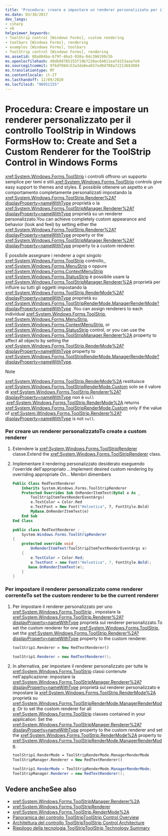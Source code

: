 ```yaml
---
title: 'Procedura: creare e impostare un renderer personalizzato per il controllo ToolStrip'
ms.date: 03/30/2017
dev_langs:
- csharp
- vb
helpviewer_keywords:
- ToolStrip control [Windows Forms], custom rendering
- toolbars [Windows Forms], rendering
- examples [Windows Forms], toolbars
- ToolStrip control [Windows Forms], rendering
ms.assetid: 88a804ba-679f-4ba3-938a-0dc396199c5b
ms.openlocfilehash: 49db0d785155f19b7220ac64011eaf4253aaa7e9
ms.sourcegitcommit: 9f6df084c53a3da0ea657ed0d708a72213683084
ms.translationtype: MT
ms.contentlocale: it-IT
ms.lasthandoff: 12/09/2020
ms.locfileid: "96951155"
---
```

# <a name="how-to-create-and-set-a-custom-renderer-for-the-toolstrip-control-in-windows-forms"></a><span data-ttu-id="7631a-102">Procedura: Creare e impostare un renderer personalizzato per il controllo ToolStrip in Windows Forms</span><span class="sxs-lookup"><span data-stu-id="7631a-102">How to: Create and Set a Custom Renderer for the ToolStrip Control in Windows Forms</span></span>
<span data-ttu-id="7631a-103"><xref:System.Windows.Forms.ToolStrip> i controlli offrono un supporto semplice per temi e stili.</span><span class="sxs-lookup"><span data-stu-id="7631a-103"><xref:System.Windows.Forms.ToolStrip> controls give easy support to themes and styles.</span></span> <span data-ttu-id="7631a-104">È possibile ottenere un aspetto e un comportamento completamente personalizzati impostando la <xref:System.Windows.Forms.ToolStrip.Renderer%2A?displayProperty=nameWithType> proprietà o la <xref:System.Windows.Forms.ToolStripManager.Renderer%2A?displayProperty=nameWithType> proprietà su un renderer personalizzato.</span><span class="sxs-lookup"><span data-stu-id="7631a-104">You can achieve completely custom appearance and behavior (look and feel) by setting either the <xref:System.Windows.Forms.ToolStrip.Renderer%2A?displayProperty=nameWithType> property or the <xref:System.Windows.Forms.ToolStripManager.Renderer%2A?displayProperty=nameWithType> property to a custom renderer.</span></span>  
  
 <span data-ttu-id="7631a-105">È possibile assegnare i renderer a ogni singolo <xref:System.Windows.Forms.ToolStrip> controllo,, <xref:System.Windows.Forms.MenuStrip> o oppure <xref:System.Windows.Forms.ContextMenuStrip> <xref:System.Windows.Forms.StatusStrip> è possibile usare la <xref:System.Windows.Forms.ToolStripManager.Renderer%2A> proprietà per influire su tutti gli oggetti impostando la <xref:System.Windows.Forms.ToolStrip.RenderMode%2A?displayProperty=nameWithType> proprietà su <xref:System.Windows.Forms.ToolStripRenderMode.ManagerRenderMode?displayProperty=nameWithType> .</span><span class="sxs-lookup"><span data-stu-id="7631a-105">You can assign renderers to each individual <xref:System.Windows.Forms.ToolStrip>, <xref:System.Windows.Forms.MenuStrip>, <xref:System.Windows.Forms.ContextMenuStrip>, or <xref:System.Windows.Forms.StatusStrip> control, or you can use the <xref:System.Windows.Forms.ToolStripManager.Renderer%2A> property to affect all objects by setting the <xref:System.Windows.Forms.ToolStrip.RenderMode%2A?displayProperty=nameWithType> property to <xref:System.Windows.Forms.ToolStripRenderMode.ManagerRenderMode?displayProperty=nameWithType>.</span></span>  
  
> [!NOTE]
> <span data-ttu-id="7631a-106"><xref:System.Windows.Forms.ToolStrip.RenderMode%2A> restituisce <xref:System.Windows.Forms.ToolStripRenderMode.Custom> solo se il valore di <xref:System.Windows.Forms.ToolStrip.Renderer%2A?displayProperty=nameWithType> non è `null` .</span><span class="sxs-lookup"><span data-stu-id="7631a-106"><xref:System.Windows.Forms.ToolStrip.RenderMode%2A> returns <xref:System.Windows.Forms.ToolStripRenderMode.Custom> only if the value of <xref:System.Windows.Forms.ToolStrip.Renderer%2A?displayProperty=nameWithType> is not `null`.</span></span>  
  
### <a name="to-create-a-custom-renderer"></a><span data-ttu-id="7631a-107">Per creare un renderer personalizzato</span><span class="sxs-lookup"><span data-stu-id="7631a-107">To create a custom renderer</span></span>  
  
1. <span data-ttu-id="7631a-108">Estendere la <xref:System.Windows.Forms.ToolStripRenderer> classe.</span><span class="sxs-lookup"><span data-stu-id="7631a-108">Extend the <xref:System.Windows.Forms.ToolStripRenderer> class.</span></span>  
  
2. <span data-ttu-id="7631a-109">Implementare il rendering personalizzato desiderato eseguendo l'override dell'appropriato *...*</span><span class="sxs-lookup"><span data-stu-id="7631a-109">Implement desired custom rendering by overriding appropriate *On…*</span></span> <span data-ttu-id="7631a-110">Membri di</span><span class="sxs-lookup"><span data-stu-id="7631a-110">members</span></span>  
  
    ```vb  
    Public Class RedTextRenderer  
        Inherits System.Windows.Forms.ToolStripRenderer  
        Protected Overrides Sub OnRenderItemText(ByVal e As _  
            ToolStripItemTextRenderEventArgs)
            e.TextColor = Color.Red  
            e.TextFont = New Font("Helvetica", 7, FontStyle.Bold)  
            MyBase.OnRenderItemText(e)  
        End Sub  
    End Class  
    ```  
  
    ```csharp  
    public class RedTextRenderer : _  
        System.Windows.Forms.ToolStripRenderer  
    {  
        protected override void _  
            OnRenderItemText(ToolStripItemTextRenderEventArgs e)  
        {  
            e.TextColor = Color.Red;  
            e.TextFont = new Font("Helvetica", 7, FontStyle.Bold);  
           base.OnRenderItemText(e);  
        }  
    }  
    ```  
  
### <a name="to-set-the-custom-renderer-to-be-the-current-renderer"></a><span data-ttu-id="7631a-111">Per impostare il renderer personalizzato come renderer corrente</span><span class="sxs-lookup"><span data-stu-id="7631a-111">To set the custom renderer to be the current renderer</span></span>  
  
1. <span data-ttu-id="7631a-112">Per impostare il renderer personalizzato per uno <xref:System.Windows.Forms.ToolStrip> , impostare la <xref:System.Windows.Forms.ToolStrip.Renderer%2A?displayProperty=nameWithType> proprietà sul renderer personalizzato.</span><span class="sxs-lookup"><span data-stu-id="7631a-112">To set the custom renderer for one <xref:System.Windows.Forms.ToolStrip>, set the <xref:System.Windows.Forms.ToolStrip.Renderer%2A?displayProperty=nameWithType> property to the custom renderer.</span></span>  
  
    ```vb  
    toolStrip1.Renderer = New RedTextRenderer()  
    ```  
  
    ```csharp  
    toolStrip1.Renderer = new RedTextRenderer();  
    ```  
  
2. <span data-ttu-id="7631a-113">In alternativa, per impostare il renderer personalizzato per tutte le <xref:System.Windows.Forms.ToolStrip> classi contenute nell'applicazione: impostare la <xref:System.Windows.Forms.ToolStripManager.Renderer%2A?displayProperty=nameWithType> proprietà sul renderer personalizzato e impostare la <xref:System.Windows.Forms.ToolStrip.RenderMode%2A> proprietà su <xref:System.Windows.Forms.ToolStripRenderMode.ManagerRenderMode> .</span><span class="sxs-lookup"><span data-stu-id="7631a-113">Or to set the custom renderer for all <xref:System.Windows.Forms.ToolStrip> classes contained in your application: Set the <xref:System.Windows.Forms.ToolStripManager.Renderer%2A?displayProperty=nameWithType> property to the custom renderer and set the <xref:System.Windows.Forms.ToolStrip.RenderMode%2A> property to <xref:System.Windows.Forms.ToolStripRenderMode.ManagerRenderMode>.</span></span>  
  
    ```vb  
    toolStrip1.RenderMode = ToolStripRenderMode.ManagerRenderMode  
    ToolStripManager.Renderer = New RedTextRenderer()  
    ```  
  
    ```csharp  
    toolStrip1.RenderMode = ToolStripRenderMode.ManagerRenderMode;  
    ToolStripManager.Renderer = new RedTextRenderer();  
    ```  
  
## <a name="see-also"></a><span data-ttu-id="7631a-114">Vedere anche</span><span class="sxs-lookup"><span data-stu-id="7631a-114">See also</span></span>

- <xref:System.Windows.Forms.ToolStripManager.Renderer%2A>
- <xref:System.Windows.Forms.ToolStripRenderer>
- <xref:System.Windows.Forms.ToolStrip.RenderMode%2A>
- [<span data-ttu-id="7631a-115">Panoramica del controllo ToolStrip</span><span class="sxs-lookup"><span data-stu-id="7631a-115">ToolStrip Control Overview</span></span>](toolstrip-control-overview-windows-forms.md)
- [<span data-ttu-id="7631a-116">Architettura del controllo ToolStrip</span><span class="sxs-lookup"><span data-stu-id="7631a-116">ToolStrip Control Architecture</span></span>](toolstrip-control-architecture.md)
- [<span data-ttu-id="7631a-117">Riepilogo della tecnologia ToolStrip</span><span class="sxs-lookup"><span data-stu-id="7631a-117">ToolStrip Technology Summary</span></span>](toolstrip-technology-summary.md)
